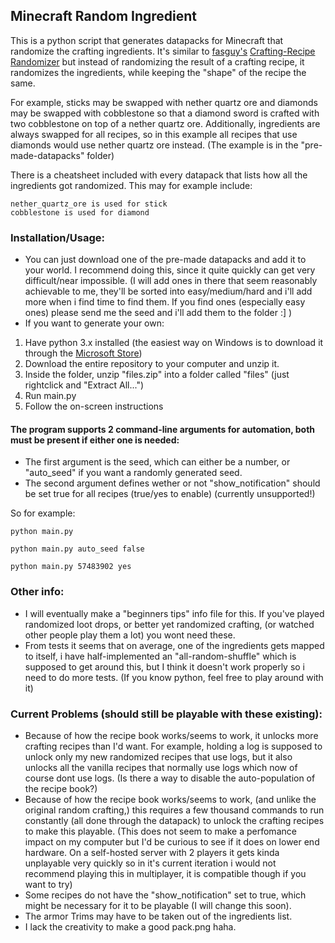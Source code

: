 ## Minecraft Random Ingredient

This is a python script that generates datapacks for Minecraft that randomize the crafting ingredients.
It's similar to [fasguy's](https://fasguy.net/minecraft_toolbox/info) [Crafting-Recipe Randomizer](https://fasguy.net/minecraft_toolbox/crafting-recipe-randomizer) but instead of randomizing the result of a crafting recipe, it randomizes the ingredients, while keeping the "shape" of the recipe the same.

For example, sticks may be swapped with nether quartz ore and diamonds may be swapped with cobblestone so that a diamond sword is crafted with two cobblestone on top of a nether quartz ore.
Additionally, ingredients are always swapped for all recipes, so in this example all recipes that use diamonds would use nether quartz ore instead.
(The example is in the "pre-made-datapacks" folder)

There is a cheatsheet included with every datapack that lists how all the ingredients got randomized.
This may for example include:
```
nether_quartz_ore is used for stick
cobblestone is used for diamond
```

### Installation/Usage:
- You can just download one of the pre-made datapacks and add it to your world.
  I recommend doing this, since it quite quickly can get very difficult/near impossible.
  (I will add ones in there that seem reasonably achievable to me, they'll be sorted into easy/medium/hard and i'll add more when i find time to find them. If you find ones (especially easy ones) please send me the seed and i'll add them to the folder :] )
- If you want to generate your own:
1. Have python 3.x installed (the easiest way on Windows is to download it through the [Microsoft Store](https://apps.microsoft.com/store/detail/python-311/9NRWMJP3717K?hl=en-us&gl=us))
2. Download the entire repository to your computer and unzip it.
3. Inside the folder, unzip "files.zip" into a folder called "files" (just rightclick and "Extract All...")
4. Run main.py
5. Follow the on-screen instructions

#### The program supports 2 command-line arguments for automation, both must be present if either one is needed:
- The first argument is the seed, which can either be a number, or "auto_seed" if you want a randomly generated seed.
- The second argument defines wether or not "show_notification" should be set true for all recipes (true/yes to enable) (currently unsupported!)

So for example:
```
python main.py
```
```
python main.py auto_seed false
```
```
python main.py 57483902 yes
```

### Other info:
- I will eventually make a "beginners tips" info file for this. If you've played randomized loot drops, or better yet randomized crafting, (or watched other people play them a lot) you wont need these.
- From tests it seems that on average, one of the ingredients gets mapped to itself, i have half-implemented an "all-random-shuffle" which is supposed to get around this, but I think it doesn't work properly so i need to do more tests. (If you know python, feel free to play around with it)

### Current Problems (should still be playable with these existing):
- Because of how the recipe book works/seems to work, it unlocks more crafting recipes than I'd want. For example, holding a log is supposed to unlock only my new randomized recipes that use logs, but it also unlocks all the vanilla recipes that normally use logs which now of course dont use logs.
  (Is there a way to disable the auto-population of the recipe book?)
- Because of how the recipe book works/seems to work, (and unlike the original random crafting,) this requires a few thousand commands to run constantly (all done through the datapack) to unlock the crafting recipes to make this playable.
  (This does not seem to make a perfomance impact on my computer but I'd be curious to see if it does on lower end hardware. On a self-hosted server with 2 players it gets kinda unplayable very quickly so in it's current iteration i would not recommend playing this in multiplayer, it is compatible though if you want to try)
- Some recipes do not have the "show_notification" set to true, which might be necessary for it to be playable (I will change this soon).
- The armor Trims may have to be taken out of the ingredients list.
- I lack the creativity to make a good pack.png haha.
